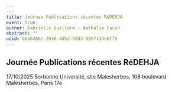 ```yaml
---
---
title: Journée Publications récentes RéDEHJA
event: true
author: Gabrielle Guillerm - Nathalie Caron
abstract: ""
uuid: 00a6488c-2636-4d52-90d3-5657134e0ff5
---
```




## Journée Publications récentes RéDEHJA
17/10/2025
Sorbonne Université, site Malesherbes, 108 boulevard Malesherbes, Paris 17e

